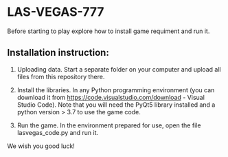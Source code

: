 # LAS-VEGAS-777

Before starting to play explore how to install game requiment and run it.

## Installation instruction:
1. Uploading data. 
Start a separate folder on your computer and upload all files from this repository there. 

2. Install the libraries. 
In any Python programming environment (you can download it from https://code.visualstudio.com/download - Visual Studio Code). Note that you will need the PyQt5 library installed and a python version > 3.7 to use the game code.

3. Run the game.
In the environment prepared for use, open the file lasvegas_code.py and run it. 

We wish you good luck!
